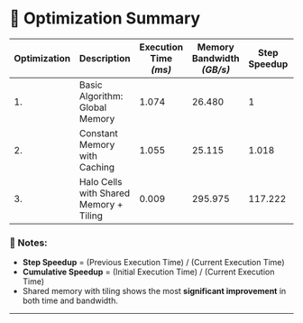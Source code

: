 # 🚀 Optimization Summary

| Optimization | Description                          | Execution Time *(ms)* | Memory Bandwidth *(GB/s)* | Step Speedup | Cumulative Speedup |
|--------------|--------------------------------------|------------------------|----------------------------|--------------|---------------------|
| 1.           | Basic Algorithm: Global Memory       | 1.074                  | 26.480                     | 1            | 1                   |
| 2.           | Constant Memory with Caching         | 1.055                  | 25.115                     | 1.018        | 1.018               |
| 3.           | Halo Cells with Shared Memory + Tiling | 0.009                  | 295.975                    | 117.222      | 119.333             |

 
### 📝 Notes:
- **Step Speedup** = (Previous Execution Time) / (Current Execution Time)
- **Cumulative Speedup** = (Initial Execution Time) / (Current Execution Time)
- Shared memory with tiling shows the most **significant improvement** in both time and bandwidth.

---
